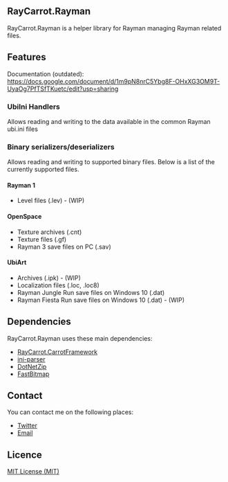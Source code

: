 ## RayCarrot.Rayman
RayCarrot.Rayman is a helper library for Rayman managing Rayman related files.

## Features
Documentation (outdated): https://docs.google.com/document/d/1m9pN8nrC5Ybg8F-OHxXG3OM9T-UyaOg7PfTSfTKuetc/edit?usp=sharing

### UbiIni Handlers
Allows reading and writing to the data available in the common Rayman ubi.ini files

### Binary serializers/deserializers
Allows reading and writing to supported binary files. Below is a list of the currently supported files.

#### Rayman 1
* Level files (.lev) - (WIP)

#### OpenSpace
* Texture archives (.cnt)
* Texture files (.gf)
* Rayman 3 save files on PC (.sav)

#### UbiArt
* Archives (.ipk) - (WIP)
* Localization files (.loc, .loc8)
* Rayman Jungle Run save files on Windows 10 (.dat)
* Rayman Fiesta Run save files on Windows 10 (.dat) - (WIP)

## Dependencies
RayCarrot.Rayman uses these main dependencies:

- [RayCarrot.CarrotFramework](https://github.com/RayCarrot/Carrot-Framework)
- [ini-parser](https://github.com/rickyah/ini-parser)
- [DotNetZip](https://github.com/haf/DotNetZip.Semverd)
- [FastBitmap](https://github.com/LuizZak/FastBitmap)

## Contact
You can contact me on the following places:

- [Twitter](https://twitter.com/RayCarrot)
- [Email](mailto:RayCarrotMaster@gmail.com)

## Licence

[MIT License (MIT)](./LICENSE)